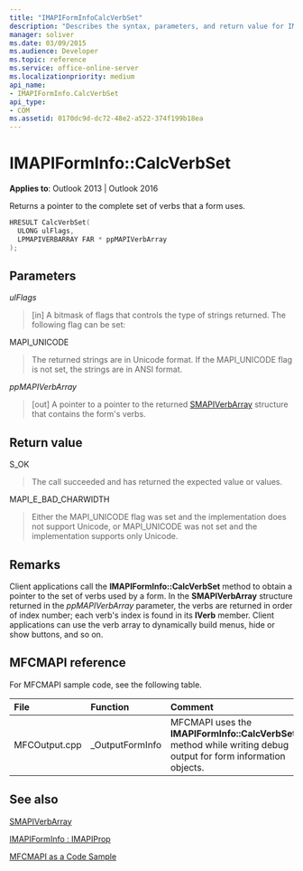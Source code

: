 ```yaml
---
title: "IMAPIFormInfoCalcVerbSet"
description: "Describes the syntax, parameters, and return value for IMAPIFormInfoCalcVerbSet, which returns a pointer to the complete set of verbs that a form uses."
manager: soliver
ms.date: 03/09/2015
ms.audience: Developer
ms.topic: reference
ms.service: office-online-server
ms.localizationpriority: medium
api_name:
- IMAPIFormInfo.CalcVerbSet
api_type:
- COM
ms.assetid: 0170dc9d-dc72-48e2-a522-374f199b18ea
---
```


# IMAPIFormInfo::CalcVerbSet

  
  
**Applies to**: Outlook 2013 | Outlook 2016 
  
Returns a pointer to the complete set of verbs that a form uses.
  
```cpp
HRESULT CalcVerbSet(
  ULONG ulFlags,
  LPMAPIVERBARRAY FAR * ppMAPIVerbArray
);
```

## Parameters

 _ulFlags_
  
> [in] A bitmask of flags that controls the type of strings returned. The following flag can be set:
    
MAPI_UNICODE 
  
> The returned strings are in Unicode format. If the MAPI_UNICODE flag is not set, the strings are in ANSI format.
    
 _ppMAPIVerbArray_
  
> [out] A pointer to a pointer to the returned [SMAPIVerbArray](smapiverbarray.md) structure that contains the form's verbs. 
    
## Return value

S_OK 
  
> The call succeeded and has returned the expected value or values.
    
MAPI_E_BAD_CHARWIDTH 
  
> Either the MAPI_UNICODE flag was set and the implementation does not support Unicode, or MAPI_UNICODE was not set and the implementation supports only Unicode.
    
## Remarks

Client applications call the **IMAPIFormInfo::CalcVerbSet** method to obtain a pointer to the set of verbs used by a form. In the **SMAPIVerbArray** structure returned in the _ppMAPIVerbArray_ parameter, the verbs are returned in order of index number; each verb's index is found in its **lVerb** member. Client applications can use the verb array to dynamically build menus, hide or show buttons, and so on. 
  
## MFCMAPI reference

For MFCMAPI sample code, see the following table.
  
|**File**|**Function**|**Comment**|
|:-----|:-----|:-----|
|MFCOutput.cpp  <br/> |_OutputFormInfo  <br/> |MFCMAPI uses the **IMAPIFormInfo::CalcVerbSet** method while writing debug output for form information objects. |
   
## See also



[SMAPIVerbArray](smapiverbarray.md)
  
[IMAPIFormInfo : IMAPIProp](imapiforminfoimapiprop.md)


[MFCMAPI as a Code Sample](mfcmapi-as-a-code-sample.md)

